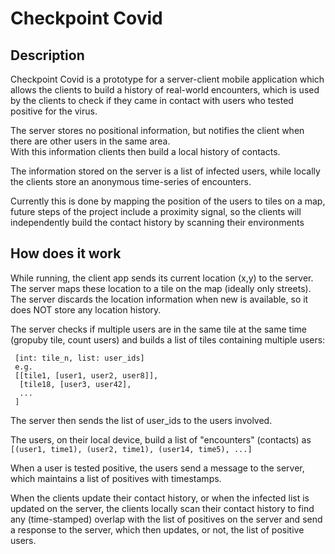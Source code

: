 # Checkpoint Covid

## Description
Checkpoint Covid is a prototype for a server-client mobile application which allows the clients to 
build a history of real-world encounters, which is used by the clients to check if they came in contact with users who tested positive for the virus.

The server stores no positional information, but notifies the client when
there are other users in the same area.<br>
With this information clients then build a local history of contacts.<br>

The information stored on the server is a list of infected users, while locally the clients store an anonymous time-series of encounters.

Currently this is done by mapping the position of the users
to tiles on a map, future steps of the project include a proximity signal, so the clients will independently build the contact history
 by scanning their environments 
 
 ## How does it work

While running, the client app sends its current location (x,y) to the server.<br>
The server maps these location to a tile on the map (ideally only streets).<br>
The server discards the location information when new is available, so it does NOT store any location history.

The server checks if multiple users are in the same tile at the same time (gropuby tile, count users)
 and builds a list of tiles containing multiple users:<br>
```
 [int: tile_n, list: user_ids]
 e.g.
 [[tile1, [user1, user2, user8]], 
  [tile18, [user3, user42],
  ...
 ]
``` 

The server then sends the list of user_ids to the users involved.<br>


The users, on their local device, build a list of "encounters" (contacts) as
```[(user1, time1), (user2, time1), (user14, time5), ...]```

When a user is tested positive, the users send a message to the server, which maintains a list of positives with timestamps.

When the clients update their contact history, or when the infected list is updated on the server,
 the clients locally scan their contact history to find any (time-stamped) overlap with the list of positives on the server and send a response to the server, which then updates, or not, the list of positive users.